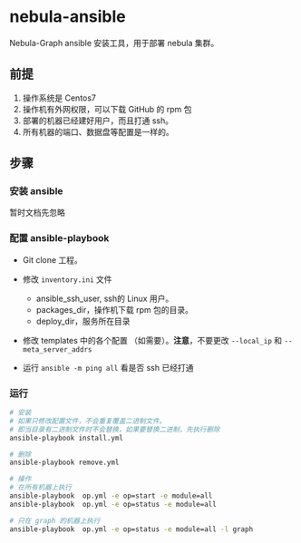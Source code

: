 # nebula-ansible

Nebula-Graph ansible 安装工具，用于部署 nebula 集群。

## 前提

1. 操作系统是 Centos7
2. 操作机有外网权限，可以下载 GitHub 的 rpm 包
3. 部署的机器已经建好用户，而且打通 ssh。
4. 所有机器的端口、数据盘等配置是一样的。

## 步骤

### 安装 ansible

暂时文档先忽略

### 配置 ansible-playbook

* Git clone 工程。
* 修改 `inventory.ini` 文件

    - ansible_ssh_user, ssh的 Linux 用户。
    - packages_dir，操作机下载 rpm 包的目录。
    - deploy_dir，服务所在目录

* 修改 templates 中的各个配置 （如需要）。**注意**，不要更改 `--local_ip` 和 `--meta_server_addrs`

* 运行 `ansible -m ping all` 看是否 ssh 已经打通

### 运行

```bash
# 安装
# 如果只修改配置文件，不会重复覆盖二进制文件。
# 即当目录有二进制文件时不会替换，如果要替换二进制，先执行删除
ansible-playbook install.yml

# 删除
ansible-playbook remove.yml

# 操作
# 在所有机器上执行
ansible-playbook  op.yml -e op=start -e module=all
ansible-playbook  op.yml -e op=status -e module=all

# 只在 graph 的机器上执行
ansible-playbook  op.yml -e op=status -e module=all -l graph
